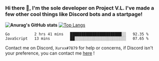 ### Hi there 👋, I'm the sole developer on Project V.L. I've made a few other cool things like Discord bots and a startpage!
**![Anurag's GitHub stats](https://github-readme-stats.vercel.app/api?username=5late&count_private=true&show_icons=true&theme=vision-friendly-dark)**
[![Top Langs](https://github-readme-stats.vercel.app/api/top-langs/?username=5late&theme=tokyonight)](https://github.com/anuraghazra/github-readme-stats)

<!--START_SECTION:waka-->
```text
Go           2 hrs 41 mins   ███████████████████████░░   92.35 % 
JavaScript   13 mins         ██░░░░░░░░░░░░░░░░░░░░░░░   07.65 % 
```
<!--END_SECTION:waka-->

Contact me on Discord, ``Xurxx#7879`` for help or concerns, if Discord isn't your preference, you can contact me [here](https://github.com/5late/5late/issues) !
